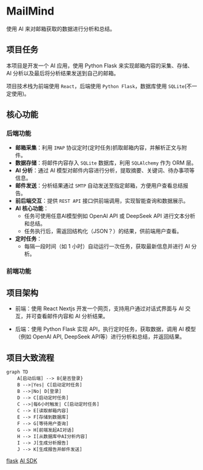 # MailMind

使用 AI 来对邮箱获取的数据进行分析和总结。

## 项目任务

本项目是开发一个 AI 应用，使用 Python Flask 来实现邮箱内容的采集、存储、AI 分析以及最后将分析结果发送到自己的邮箱。

项目技术栈为前端使用 `React`，后端使用 `Python Flask`，数据库使用 `SQLite`(不一定使用)。

## 核心功能

### 后端功能

- **邮箱采集**：利用 `IMAP` 协议定时(定时任务)抓取邮箱内容，并解析正文与附件。
- **数据存储**：将邮件内容存入 `SQLite` 数据库，利用 `SQLAlchemy` 作为 ORM 层。
- **AI 分析**：通过 AI 模型对邮件内容进行分析，提取摘要、关键词、待办事项等信息。
- **邮件发送**：分析结果通过 `SMTP` 自动发送至指定邮箱，方便用户查看总结报告。
- **前后端交互**：提供 `REST API` 接口供前端调用，实现智能查询和数据展示。
- **AI 核心功能**：
    - 任务可使用任意AI模型例如 OpenAI API 或 DeepSeek API 进行文本分析和总结。
    - 任务执行后，需返回结构化（JSON？）的结果，供前端用户查看。
- **定时任务**：
    - 每隔⼀段时间（如 1 小时）自动运行⼀次任务，获取最新信息并进行 AI 分析。

### 前端功能

## 项目架构

- 前端：使用 React Nextjs 开发一个网页，支持用户通过对话式界面与 AI 交互，并可查看邮件内容和 AI 分析结果。

- 后端：使用 Python Flask 实现 API，执行定时任务，获取数据，调用 AI 模型（例如 OpenAI API, DeepSeek API等）进行分析和总结，并返回结果。

## 项目大致流程

```mermaid
graph TD
    A[启动后端] --> B{是否登录}
    B -->|Yes| C[启动定时任务]
    B -->|No| D[登录]
    D --> C[启动定时任务]
    C -->|每6小时触发| C[启动定时任务]
    C --> E[读取邮箱内容]
    E --> F[存储到数据库]
    F --> G[等待用户查询]
    G --> H[前端发起AI对话]
    H --> I[从数据库中AI分析内容]
    I --> J[生成分析报告]
    J --> K[生成报告并邮件发送]
   ```

[flask](https://flask.palletsprojects.com/en/stable/)
[AI SDK](https://sdk.vercel.ai/)

